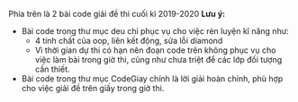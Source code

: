 Phía trên là 2 bài code giải đề thi cuối kì 2019-2020
**Lưu ý:** 
- Bài code trong thư mục deu chỉ phục vụ cho việc rèn luyện kĩ năng như:
	- 4 tính chất của oop, liên kết động, sửa lỗi diamond
	- Vì thời gian dự thi có hạn nên đoạn code trên không phục vụ cho việc làm bài trong giờ thi, cũng như chưa triệt để các lớp đối tượng cần thiết. 
- Bài code trong thư mục CodeGiay chính là lời giải hoàn chỉnh, phù hợp cho việc giải đề trên giấy trong giờ thi.
      
